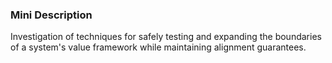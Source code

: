 ### Mini Description

Investigation of techniques for safely testing and expanding the boundaries of a system's value framework while maintaining alignment guarantees.

